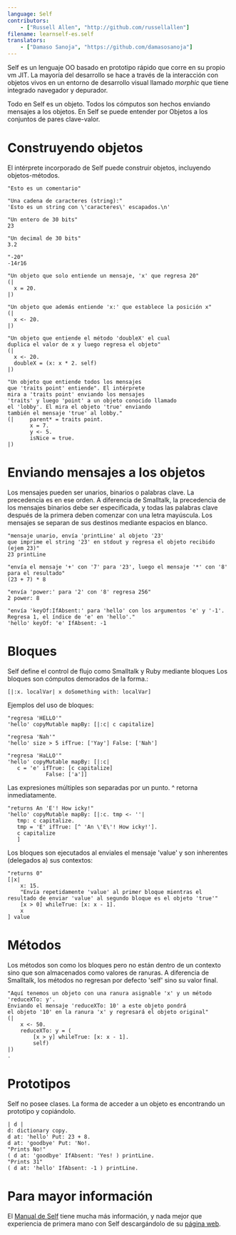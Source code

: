 ```yaml
---
language: Self
contributors:
    - ["Russell Allen", "http://github.com/russellallen"]
filename: learnself-es.self
translators:
    - ["Damaso Sanoja", "https://github.com/damasosanoja"]
---
```


Self es un lenguaje OO basado en prototipo rápido que corre en su propio vm JIT. La mayoría del desarrollo se hace a través de la interacción con objetos vivos en un entorno de desarrollo visual llamado *morphic* que tiene integrado navegador y depurador.

Todo en Self es un objeto. Todos los cómputos son hechos enviando mensajes a los objetos. En Self se puede entender por Objetos a los conjuntos de pares clave-valor.

# Construyendo objetos

El intérprete incorporado de Self puede construir objetos, incluyendo objetos-métodos.

```
"Esto es un comentario"

"Una cadena de caracteres (string):"
'Esto es un string con \'caracteres\' escapados.\n'

"Un entero de 30 bits"
23

"Un decimal de 30 bits"
3.2

"-20"
-14r16

"Un objeto que solo entiende un mensaje, 'x' que regresa 20"
(|
  x = 20.
|)

"Un objeto que además entiende 'x:' que establece la posición x"
(|
  x <- 20.
|)

"Un objeto que entiende el método 'doubleX' el cual
duplica el valor de x y luego regresa el objeto"
(|
  x <- 20.
  doubleX = (x: x * 2. self)
|)

"Un objeto que entiende todos los mensajes
que 'traits point' entiende". El intérprete
mira a 'traits point' enviando los mensajes
'traits' y luego 'point' a un objeto conocido llamado
el 'lobby'. El mira el objeto 'true' enviando
también el mensaje 'true' al lobby."
(|     parent* = traits point.
       x = 7.
       y <- 5.
       isNice = true.
|)
```

# Enviando mensajes a los objetos

Los mensajes pueden ser unarios, binarios o palabras clave. La precedencia es en ese orden. A diferencia de Smalltalk, la precedencia de los mensajes binarios debe ser especificada, y todas las palabras clave después de la primera deben comenzar con una letra mayúscula. Los mensajes se separan de sus destinos mediante espacios en blanco.

```
"mensaje unario, envía 'printLine' al objeto '23'
que imprime el string '23' en stdout y regresa el objeto recibido (ejem 23)"
23 printLine

"envía el mensaje '+' con '7' para '23', luego el mensaje '*' con '8' para el resultado"
(23 + 7) * 8

"envía 'power:' para '2' con '8' regresa 256"
2 power: 8

"envía 'keyOf:IfAbsent:' para 'hello' con los argumentos 'e' y '-1'.
Regresa 1, el índice de 'e' en 'hello'."
'hello' keyOf: 'e' IfAbsent: -1
```

# Bloques

Self define el control de flujo como Smalltalk y Ruby mediante bloques Los bloques son cómputos demorados de la forma.:

```
[|:x. localVar| x doSomething with: localVar]
```

Ejemplos del uso de bloques:

```
"regresa 'HELLO'"
'hello' copyMutable mapBy: [|:c| c capitalize]

"regresa 'Nah'"
'hello' size > 5 ifTrue: ['Yay'] False: ['Nah']

"regresa 'HaLLO'"
'hello' copyMutable mapBy: [|:c|
   c = 'e' ifTrue: [c capitalize]
            False: ['a']]
```

Las expresiones múltiples son separadas por un punto. ^ retorna inmediatamente.

```
"returns An 'E'! How icky!"
'hello' copyMutable mapBy: [|:c. tmp <- ''|
   tmp: c capitalize.
   tmp = 'E' ifTrue: [^ 'An \'E\'! How icky!'].
   c capitalize
   ]
```

Los bloques son ejecutados al enviales el mensaje 'value' y son inherentes (delegados a) sus contextos:

```
"returns 0"
[|x|
    x: 15.
    "Envía repetidamente 'value' al primer bloque mientras el resultado de enviar 'value' al segundo bloque es el objeto 'true'"
    [x > 0] whileTrue: [x: x - 1].
    x
] value
```

# Métodos

Los métodos son como los bloques pero no están dentro de un contexto sino que son almacenados como valores de ranuras. A diferencia de Smalltalk, los métodos no regresan por defecto 'self' sino su valor final.

```
"Aquí tenemos un objeto con una ranura asignable 'x' y un método 'reduceXTo: y'.
Enviando el mensaje 'reduceXTo: 10' a este objeto pondrá
el objeto '10' en la ranura 'x' y regresará el objeto original"
(|
    x <- 50.
    reduceXTo: y = (
        [x > y] whileTrue: [x: x - 1].
        self)
|)
.
```

# Prototipos

Self no posee clases. La forma de acceder a un objeto es encontrando un prototipo y copiándolo.

```
| d |
d: dictionary copy.
d at: 'hello' Put: 23 + 8.
d at: 'goodbye' Put: 'No!.
"Prints No!"
( d at: 'goodbye' IfAbsent: 'Yes! ) printLine.
"Prints 31"
( d at: 'hello' IfAbsent: -1 ) printLine.
```

# Para mayor información

El [Manual de Self](http://handbook.selflanguage.org) tiene mucha más información, y nada mejor que experiencia de primera mano con Self descargándolo de su [página web](http://www.selflanguage.org).
